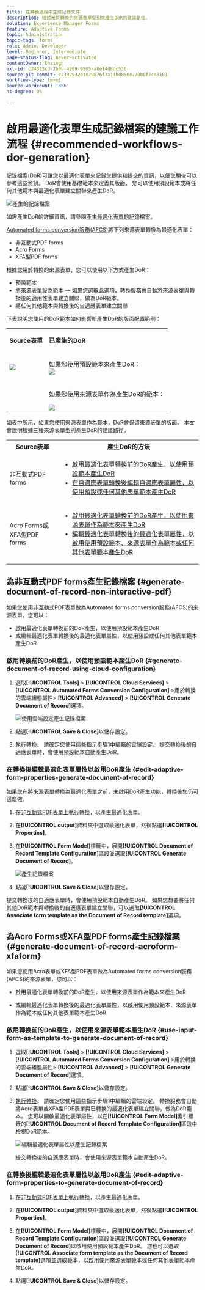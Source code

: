 ```yaml
---
title: 在轉換過程中生成記錄文件
description: 根據用於轉換的來源表單型別來產生DoR的建議路徑。
solution: Experience Manager Forms
feature: Adaptive Forms
topic: Administration
topic-tags: forms
role: Admin, Developer
level: Beginner, Intermediate
page-status-flag: never-activated
contentOwner: khsingh
exl-id: c24313cd-2b9b-4209-9505-a8e14d8dc530
source-git-commit: c2392932d1e29876f7a11bd856e770b8f7ce3181
workflow-type: tm+mt
source-wordcount: '856'
ht-degree: 0%

---
```


# 啟用最適化表單生成記錄檔案的建議工作流程 {#recommended-workflows-dor-generation}

記錄檔案(DoR)可讓您以最適化表單來記錄您提供和提交的資訊，以便您稍後可以參考這些資訊。
DoR會使用基礎範本來定義其版面。 您可以使用預設範本或將任何其他範本與最適化表單建立關聯來產生DoR。

![產生的記錄檔案](assets/document_of_record.gif)

如需產生DoR的詳細資訊，請參閱[產生最適化表單的記錄檔案](https://helpx.adobe.com/experience-manager/6-5/forms/using/generate-document-of-record-for-non-xfa-based-adaptive-forms.html)。

[Automated forms conversion服務(AFCS)](/help/using/introduction.md)將下列來源表單轉換為最適化表單：

* 非互動式PDF forms
* Acro Forms
* XFA型PDF forms

根據您用於轉換的來源表單，您可以使用以下方式產生DoR：

* 預設範本
* 將來源表單設為範本 — 如果您選取此選項，轉換服務會自動將來源表單與轉換後的適用性表單建立關聯，做為DoR範本。
* 將任何其他範本與轉換後的自適應表單建立關聯

下表說明您使用的DoR範本如何影響所產生DoR的版面配置範例：

<table> 
 <tbody>
 <tr>
  <td><p><strong>Source表單</strong></p></td>
  <td><p><strong>已產生的DoR</strong></p></td> 
   </tr>
  <tr>
   <td><img src="assets/source_xdp_updated.png"/></td>
   <td><p>如果您使用預設範本來產生DoR：</br><img src="assets/source_form_default_updated.png"/></td>
   </tr>
   <tr>
   <td></td>
   <td><p>如果您使用來源表單作為產生DoR的範本：</br></p><img src="assets/source_form_dor_updated.png"/></td>
   </tr>
  </tbody>
</table>

如表中所示，如果您使用來源表單作為範本，DoR會保留來源表單的版面。
本文會說明根據三種來源表單型別產生DoR的建議路徑。

<table> 
 <tbody> 
  <tr> 
   <th><strong>Source表單</strong></th> 
   <th><strong>產生DoR的方法</strong></th> 
  </tr> 
  <tr> 
   <td><p>非互動式PDF forms</p></td> 
   <td> 
    <ul> 
     <li><a href="#generate-document-of-record-using-cloud-configuration">啟用最適化表單轉換前的DoR產生，以使用預設範本產生DoR</a></li> 
     <li><a href="#edit-adaptive-form-properties-generate-document-of-record">在自適應表單轉換後編輯自適應表單屬性，以使用預設或任何其他表單範本產生DoR</a></li> 
    </ul> </td> 
  </tr>
  <tr> 
   <td><p>Acro Forms或XFA型PDF forms</p></td> 
   <td> 
    <ul> 
     <li><a href="#use-input-form-as-template-to-generate-document-of-record">啟用最適化表單轉換前的DoR產生，以使用來源表單作為範本來產生DoR</a></li> 
     <li><a href="#edit-adaptive-form-properties-to-generate-document-of-record">編輯最適化表單轉換後的最適化表單屬性，以啟用使用預設範本、來源表單作為範本或任何其他表單範本產生DoR</a></li> 
    </ul> </td> 
  </tr>    
 </tbody> 
</table>

## 為非互動式PDF forms產生記錄檔案 {#generate-document-of-record-non-interactive-pdf}

如果您使用非互動式PDF表單做為Automated forms conversion服務(AFCS)的來源表單，您可以：

* 啟用最適化表單轉換前的DoR產生，以使用預設範本產生DoR
* 或編輯最適化表單轉換後的最適化表單屬性，以使用預設或任何其他表單範本產生DoR

### 啟用轉換前的DoR產生，以使用預設範本產生DoR {#generate-document-of-record-using-cloud-configuration}

1. 選取&#x200B;**[!UICONTROL Tools]** > **[!UICONTROL Cloud Services]** > **[!UICONTROL Automated Forms Conversion Configuration]** >用於轉換的雲端組態屬性> **[!UICONTROL Advanced]** > **[!UICONTROL Generate Document of Record]**&#x200B;選項。

   ![使用雲端設定產生記錄檔案](assets/generate_dor_cloud_config.gif)

1. 點選&#x200B;**[!UICONTROL Save & Close]**&#x200B;以儲存設定。

1. [執行轉換](/help/using/convert-existing-forms-to-adaptive-forms.md)。 請確定您使用這些指示步驟1中編輯的雲端設定。
提交轉換後的自適應表單時，會使用預設範本自動產生DoR。

### 在轉換後編輯最適化表單屬性以啟用DoR產生 {#edit-adaptive-form-properties-generate-document-of-record}

如果您在將來源表單轉換為最適化表單之前，未啟用DoR產生功能，轉換後您仍可這麼做。

1. [在非互動式PDF表單上執行轉換](/help/using/convert-existing-forms-to-adaptive-forms.md)，以產生最適化表單。

1. 在&#x200B;**[!UICONTROL output]**&#x200B;資料夾中選取最適化表單，然後點選&#x200B;**[!UICONTROL Properties]**。

1. 在&#x200B;**[!UICONTROL Form Model]**&#x200B;標籤中，展開&#x200B;**[!UICONTROL Document of Record Template Configuration]**&#x200B;區段並選取&#x200B;**[!UICONTROL Generate Document of Record]**。

   ![產生記錄檔案](assets/generate_dor_af_properties.png)

1. 點選&#x200B;**[!UICONTROL Save & Close]**&#x200B;以儲存設定。

提交轉換後的自適應表單時，會使用預設範本自動產生DoR。 如果您想要將任何其他DoR範本與轉換後的自適應表單建立關聯，可以選取&#x200B;**[!UICONTROL Associate form template as the Document of Record template]**&#x200B;選項。

## 為Acro Forms或XFA型PDF forms產生記錄檔案 {#generate-document-of-record-acroform-xfaform}

如果您使用Acro表單或XFA型PDF表單做為Automated forms conversion服務(AFCS)的來源表單，您可以：

* 啟用最適化表單轉換前的DoR產生，以使用來源表單作為範本來產生DoR

* 或編輯最適化表單轉換後的最適化表單屬性，以啟用使用預設範本、來源表單作為範本或任何其他表單範本產生DoR

### 啟用轉換前的DoR產生，以使用來源表單範本產生DoR {#use-input-form-as-template-to-generate-document-of-record}

1. 選取&#x200B;**[!UICONTROL Tools]** > **[!UICONTROL Cloud Services]** > **[!UICONTROL Automated Forms Conversion Configuration]** >用於轉換的雲端組態屬性> **[!UICONTROL Advanced]** > **[!UICONTROL Generate Document of Record]**&#x200B;選項。

1. 點選&#x200B;**[!UICONTROL Save & Close]**&#x200B;以儲存設定。

1. [執行轉換](/help/using/convert-existing-forms-to-adaptive-forms.md)。 請確定您使用這些指示步驟1中編輯的雲端設定。
轉換服務會自動將Acro表單或XFA型PDF表單與已轉換的最適化表單建立關聯，做為DoR範本。
您可以開啟最適化表單屬性，以在&#x200B;**[!UICONTROL Form Model]**&#x200B;索引標籤的&#x200B;**[!UICONTROL Document of Record Template Configuration]**&#x200B;區段中檢視DoR範本。

   ![編輯最適化表單屬性以產生記錄檔案](assets/generate_dor_af_properties_xdp_acro.png)

   提交轉換後的自適應表單時，會使用來源表單範本自動產生DoR。

### 在轉換後編輯最適化表單屬性以啟用DoR產生 {#edit-adaptive-form-properties-to-generate-document-of-record}

1. [在非互動式PDF表單上執行轉換](/help/using/convert-existing-forms-to-adaptive-forms.md)，以產生最適化表單。

1. 在&#x200B;**[!UICONTROL output]**&#x200B;資料夾中選取最適化表單，然後點選&#x200B;**[!UICONTROL Properties]**。

1. 在&#x200B;**[!UICONTROL Form Model]**&#x200B;標籤中，展開&#x200B;**[!UICONTROL Document of Record Template Configuration]**&#x200B;區段並選取&#x200B;**[!UICONTROL Generate Document of Record]**&#x200B;以啟用使用預設範本產生DoR。
您也可以選取&#x200B;**[!UICONTROL Associate form template as the Document of Record template]**&#x200B;選項並選取範本，以啟用使用來源表單範本或任何其他表單範本產生DoR。

1. 點選&#x200B;**[!UICONTROL Save & Close]**&#x200B;以儲存設定。
